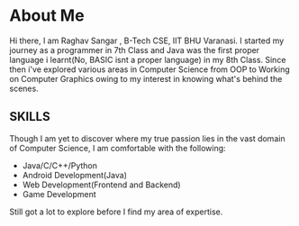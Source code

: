 # About Me

Hi there, I am Raghav Sangar , B-Tech CSE, IIT BHU Varanasi. I started my journey as a programmer in 7th Class and Java was the first proper language i learnt(No, BASIC isnt a proper language) in my 8th Class. Since then i've explored various areas in Computer Science from OOP to Working on Computer Graphics owing to my interest in knowing what's behind the scenes.

## SKILLS

Though I am yet to discover where my true passion lies in the vast domain of Computer Science, I am comfortable with the following:

* Java/C/C++/Python
* Android Development(Java)
* Web Development(Frontend and Backend)
* Game Development

Still got a lot to explore before I find my area of expertise.
